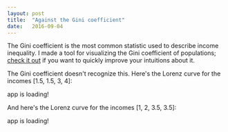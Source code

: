 ```yaml
---
layout: post
title:  "Against the Gini coefficient"
date:   2016-09-04
---
```


The Gini coefficient is the most common statistic used to describe income inequality. I made a tool for visualizing the Gini coefficient of populations; [check it out](http://shlegeris.com/gini) if you want to quickly improve your intuitions about it.

The Gini coefficient doesn't recognize this. Here's the Lorenz curve for the incomes [1.5, 1.5, 3, 4]:

<div class="react-demo" data-demo-name="lorenz-curve" data-demo-props='{"incomes": [1.5,1.5,3, 4]}'>
  app is loading!
</div>

And here's the Lorenz curve for the incomes [1, 2, 3.5, 3.5]:

<div class="react-demo" data-demo-name="lorenz-curve" data-demo-props='{"incomes": [1,2,3.5,3.5]}'>
  app is loading!
</div>

<script src="https://bshlgrs.github.io/economics-demos/build/bundle.js"></script>
<script defer>
  loadAllDemos();
</script>
